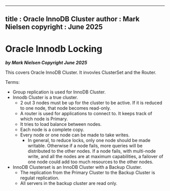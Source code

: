 
---
title : Oracle InnoDB Cluster
author : Mark Nielsen
copyright : June 2025
---


Oracle Innodb Locking
==============================

_**by Mark Nielsen
Copyright June 2025**_

This covers Oracle InnoDB Cluster. It invovles ClusterSet and the Router.

Terms:
* Group replication is used for InnoDB Cluster.
* Innodb Cluster is a true cluster.
    * 2 out 3 nodes must be up for the cluster to be active. If it is reduced to one node, that
    node becomes read-only.
    * A router is used for applications to connect to. It keeps track of which node is Primary.
    * It tries to load balance between nodes.
    * Each node is a complete copy.
    * Every node or one node can be made to take writes.
        * In general, to reduce locks, only one node should be made writable. Otherwise if a node fails,
	more queries will be distributed to the other nodes. If a node fails, with multi-node write,
	and all the nodes are at maximum capabilities, a failover of one node could add too much
	resources to the other nodes. 
* InnoDB Clusterset is an InnoDB Cluster with a Backup Cluster.
    * The replication from the Primary Cluster to the Backup Cluster is regulat replication.
    * All servers in the backup cluster are read only.
    